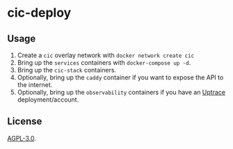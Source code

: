 # cic-deploy
 
## Usage

1. Create a `cic` overlay network with `docker network create cic`
2. Bring up the `services` containers with `docker-compose up -d`.
3. Bring up the `cic-stack` containers.
4. Optionally, bring up the `caddy` container if you want to expose the API to the internet.
5. Optionally, bring up the `observability` containers if you have an [Uptrace](https://uptrace.dev) deployment/account.


## License

[AGPL-3.0](LICENSE).